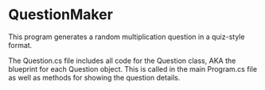 # QuestionMaker
This program generates a random multiplication question in a quiz-style format.

The Question.cs file includes all code for the Question class, AKA the blueprint for each Question object.
This is called in the main Program.cs file as well as methods for showing the question details.
